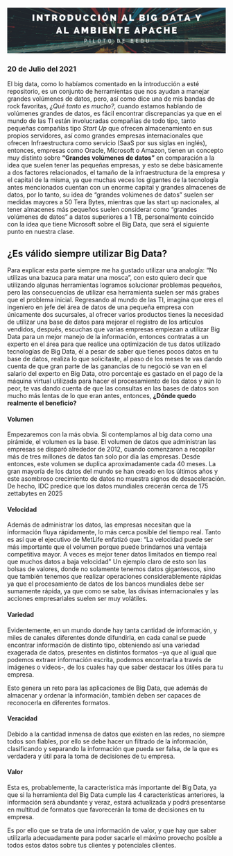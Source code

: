 <p align="center">
  <img src="portada.png" />
</p>

### 20 de Julio del 2021 
El big data, como lo habíamos comentado en la introducción a esté repositorio, es un conjunto de herramientas que nos ayudan a manejar grandes volúmenes de datos, pero, así como dice una de mis bandas de rock favoritas, *¿Qué tanto es mucho?*, cuando estamos hablando de volúmenes grandes de datos, es fácil encontrar discrepancias ya que en el mundo de las TI están involucradas compañías de todo tipo, tanto pequeñas compañías tipo *Start Up* que ofrecen almacenamiento en sus propios servidores, así como grandes empresas internacionales que ofrecen Infraestructura como servicio (SaaS por sus siglas en inglés), entonces, empresas como Oracle, Microsoft o Amazon, tienen un concepto muy distinto sobre **“Grandes volúmenes de datos”** en comparación a la idea que suelen tener las pequeñas empresas, y esto se debe básicamente a dos factores relacionados, el tamaño de la infraestructura de la empresa y el capital de la misma, ya que muchas veces los gigantes de la tecnología antes mencionados cuentan con un enorme capital y grandes almacenes de datos, por lo tanto, su idea de “grandes volúmenes de datos” suelen ser medidas mayores a 50 Tera Bytes, mientras que las start up nacionales, al tener almacenes más pequeños suelen considerar como “grandes volúmenes de datos” a datos superiores a 1 TB, personalmente coincido con la idea que tiene Microsoft sobre el Big Data, que será el siguiente punto en nuestra clase.
## ¿Es válido siempre utilizar Big Data?
Para explicar esta parte siempre me ha gustado utilizar una analogía: “No utilizas una bazuca para matar una mosca”, con esto quiero decir que utilizando algunas herramientas logramos solucionar problemas pequeños, pero las consecuencias de utilizar esa herramienta suelen ser más grabes que el problema inicial. Regresando al mundo de las TI, imagina que eres el ingeniero en jefe del área de datos de una pequeña empresa con únicamente dos sucursales, al ofrecer varios productos tienes la necesidad de utilizar una base de datos para mejorar el registro de los artículos vendidos, después, escuchas que varias empresas empiezan a utilizar Big Data para un mejor manejo de la información, entonces contratas a un experto en el área para que realice una optimización de tus datos utilizado tecnologías de Big Data, él a pesar de saber que tienes pocos datos en tu base de datos, realiza lo que solicitaste, al paso de los meses te vas dando cuenta de que gran parte de las ganancias de tu negoció se van en el salario del experto en Big Data, otro porcentaje es gastado en el pago de la máquina virtual utilizada para hacer el procesamiento de los datos y aún lo peor, te vas dando cuenta de que las consultas en las bases de datos son mucho más lentas de lo que eran antes, entonces, **¿Dónde quedo realmente el beneficio?**

#### Volumen
Empezaremos con la más obvia. Si contemplamos al big data como una pirámide, el volumen es la base. El volumen de datos que administran las empresas se disparó alrededor de 2012, cuando comenzaron a recopilar más de tres millones de datos tan solo por día las empresas. Desde entonces, este volumen se duplica aproximadamente cada 40 meses.
La gran mayoría de los datos del mundo se han creado en los últimos años y este asombroso crecimiento de datos no muestra signos de desaceleración. De hecho, IDC predice que los datos mundiales crecerán cerca de 175 zettabytes en 2025

#### Velocidad
Además de administrar los datos, las empresas necesitan que la información fluya rápidamente, lo más cerca posible del tiempo real. Tanto es así que el ejecutivo de MetLife enfatizó que: “La velocidad puede ser más importante que el volumen porque puede brindarnos una ventaja competitiva mayor. A veces es mejor tener datos limitados en tiempo real que muchos datos a baja velocidad" 
Un ejemplo claro de esto son las bolsas de valores, donde no solamente tenemos datos gigantescos, sino que también tenemos que realizar operaciones considerablemente rápidas ya que el procesamiento de datos de los bancos mundiales debe ser sumamente rápida, ya que como se sabe, las divisas internacionales y las acciones empresariales suelen ser muy volátiles.

#### Variedad
Evidentemente, en un mundo donde hay tanta cantidad de información, y miles de canales diferentes donde difundirla, en cada canal se puede encontrar información de distinto tipo, obteniendo así una variedad exagerada de datos, presentes en distintos formatos –ya que al igual que podemos extraer información escrita, podemos encontrarla a través de imágenes o vídeos-, de los cuales hay que saber destacar los útiles para tu empresa.

Esto genera un reto para las aplicaciones de Big Data, que además de almacenar y ordenar la información, también deben ser capaces de reconocerla en diferentes formatos.

#### Veracidad
Debido a la cantidad inmensa de datos que existen en las redes, no siempre todos son fiables, por ello se debe hacer un filtrado de la información, clasificando y separando la información que pueda ser falsa, de la que es verdadera y útil para la toma de decisiones de tu empresa.

#### Valor
Esta es, probablemente, la característica más importante del Big Data, ya que si la herramienta del Big Data cumple las 4 características anteriores, la información será abundante y veraz, estará actualizada y podrá presentarse en multitud de formatos que favorecerán la toma de decisiones en tu empresa.

Es por ello que se trata de una información de valor, y que hay que saber utilizarla adecuadamente para poder sacarle el máximo provecho posible a todos estos datos sobre tus clientes y potenciales clientes.